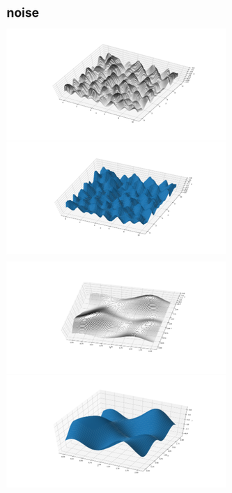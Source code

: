 # noise
![wireframe](./perlin/2d_surface_10.png)
![surface](./perlin/2d_surface_10a.png)

![wireframe](./perlin/2d_surface_2.png)
![surface](./perlin/2d_surface_2a.png)

